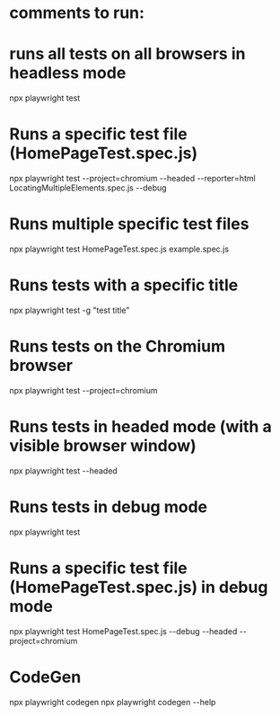 
# comments to run:

# runs all tests on all browsers in headless mode
npx playwright test

# Runs a specific test file (HomePageTest.spec.js)
npx playwright test --project=chromium --headed --reporter=html LocatingMultipleElements.spec.js --debug

# Runs multiple specific test files
npx playwright test HomePageTest.spec.js example.spec.js

# Runs tests with a specific title
npx playwright test -g "test title"

# Runs tests on the Chromium browser
npx playwright test --project=chromium

# Runs tests in headed mode (with a visible browser window)
npx playwright test --headed

# Runs tests in debug mode
npx playwright test 

# Runs a specific test file (HomePageTest.spec.js) in debug mode
npx playwright test HomePageTest.spec.js --debug --headed --project=chromium




# CodeGen
npx playwright codegen
npx playwright codegen --help